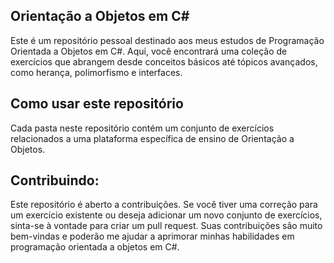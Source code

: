 ## Orientação a Objetos em C#

Este é um repositório pessoal destinado aos meus estudos de Programação Orientada a Objetos em C#. Aqui, você encontrará uma coleção de exercícios que abrangem desde conceitos básicos até tópicos avançados, como herança, polimorfismo e interfaces.

## Como usar este repositório
Cada pasta neste repositório contém um conjunto de exercícios relacionados a uma plataforma específica de ensino de Orientação a Objetos. 

## Contribuindo:
Este repositório é aberto a contribuições. Se você tiver uma correção para um exercício existente ou deseja adicionar um novo conjunto de exercícios, sinta-se à vontade para criar um pull request. Suas contribuições são muito bem-vindas e poderão me ajudar a aprimorar minhas habilidades em programação orientada a objetos em C#.
